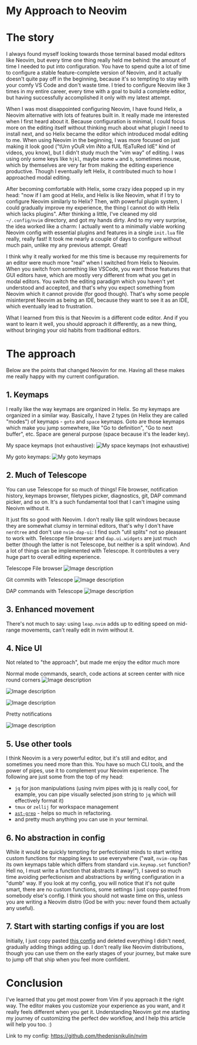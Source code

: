 # My Approach to Neovim

# The story

I always found myself looking towards those terminal based modal editors like Neovim, but every time one thing really held me behind: the amount of time I needed to put into configuration. You have to spend quite a lot of time to configure a stable feature-complete version of Neovim, and it actually doesn't quite pay off in the beginning, because it's so tempting to stay with your comfy VS Code and don't waste time. I tried to configure Neovim like 3 times in my entire career, every time with a goal to build a complete editor, but having successfully accomplished it only with my latest attempt.

When I was most disappointed configuring Neovim, I have found Helix, a Neovim alternative with lots of features built in. It really made me interested when I first heard about it. Because configuration is minimal, I could focus more on the editing itself without thinking much about what plugin I need to install next, and so Helix became the editor which introduced modal editing to me. When using Neovim in the beginning, I was more focused on just making it look good ("tUrn yOuR vIm iNto a fUlL fEaTuRed IdE" kind of videos, you know), but I didn't study much the "vim way" of editing. I was using only some keys like `hjkl`, maybe some `w` and `b`, sometimes mouse, which by themselves are very far from making the editing experience productive. Though I eventually left Helix, it contributed much to how I approached modal editing.

After becoming comfortable with Helix, some crazy idea popped up in my head: "now if I am good at Helix, and Helix is like Neovim, what if I try to configure Neovim similarly to Helix? Then, with powerful plugin system, I could gradually improve my experience, the thing I cannot do with Helix which lacks plugins". After thinking a little, I've cleaned my old `~/.config/nvim` directory, and got my hands dirty. And to my very surprise, the idea worked like a charm: I actually went to a minimally viable working Neovim config with essential plugins and features in a single `init.lua` file really, really fast! It took me nearly a couple of days to configure without much pain, unlike my any previous attempt. Great!

I think why it really worked for me this time is because my requirements for an editor were much more "real" when I switched from Helix to Neovim. When you switch from something like VSCode, you want those features that GUI editors have, which are mostly very different from what you get in modal editors. You switch the editing paradigm which you haven't yet understood and accepted, and that's why you expect something from Neovim which it cannot provide (for good though). That's why some people misinterpret Neovim as being an IDE, because they want to see it as an IDE, which eventually lead to frustration.

What I learned from this is that Neovim is a different code editor. And if you want to learn it well, you should approach it differently, as a new thing, without bringing your old habits from traditional editors.

# The approach
Below are the points that changed Neovim for me. Having all these makes me really happy with my current configuration.

## 1. Keymaps
I really like the way keymaps are organized in Helix. So my keymaps are organized in a similar way.
Basically, I have 2 types (in Helix they are called "modes") of keymaps - `goto` and `space` keymaps. Goto are those keymaps which make you jump somewhere, like "Go to definition", "Go to next buffer", etc. Space are general purpose (space because it's the leader key).

My space keymaps (not exhaustive):
![My space keymaps (not exhaustive)](/static/8eqmtlv5iecb07emovmv.png)

My goto keymaps:
![My goto keymaps](/static/vx1pgnrs8xvc10f13rlz.png)

## 2. Much of Telescope
You can use Telescope for so much of things! File browser, notification history, keymaps browser, filetypes picker, diagnostics, git, DAP command picker, and so on. It's a such fundamental tool that I can't imagine using Neoivm without it.

It just fits so good with Neovim. I don't really like split windows because they are somewhat clumsy in terminal editors, that's why I don't have `nerdtree` and don't use `nvim-dap-ui`: I find such "util splits" not so pleasant to work with. Telescope file browser and `dap.ui.widgets` are just much better (though the latter is not Telescope, but neither is a split window). And a lot of things can be implemented with Telescope. It contributes a very huge part to overall editing experience.

Telescope File browser
![Image description](/static/xg5jl0r3cxwoeoe73y2f.png)

Git commits with Telescope
![Image description](/static/10p1n4ktcj36uqbtgs2h.png)

DAP commands with Telescope
![Image description](/static/ufkh7oehwfkuhvxgh8hx.png)


## 3. Enhanced movement
There's not much to say: using `leap.nvim` adds up to editing speed on mid-range movements, can't really edit in nvim without it.

## 4. Nice UI
Not related to "the approach", but made me enjoy the editor much more

Normal mode commands, search, code actions at screen center with nice round corners
![Image description](/static/z1mhxvrq68cp9oww7zb8.png)

![Image description](/static/0c5k543n38sxnav0axhf.png)

![Image description](/static/6qnleduueeo9jcr1ay65.png)

Pretty notifications

![Image description](/static/ar49akbux5mg31a0nbeo.png)

## 5. Use other tools
I think Neovim is a very powerful editor, but it's still and editor, and sometimes you need more than this. You have so much CLI tools, and the power of pipes, use it to complement your Neovim experience. The following are just some from the top of my head:
- `jq` for json manipulations (using nvim pipes with jq is really cool, for example, you can pipe visually selected json string to `jq` which will effectively format it)
- `tmux` or `zellij` for workspace management
- [`ast-grep`](https://github.com/ast-grep/ast-grep) - helps so much in refactoring.
- and pretty much anything you can use in your terminal.

## 6. No abstraction in config
While it would be quickly tempting for perfectionist minds to start writing custom functions for mapping keys to use everywhere ("wait, `nvim-cmp` has its own keymaps table which differs from standard `vim.keymap.set` function? Hell no, I must write a function that abstracts it away!"), I saved so much time avoiding perfectionism and abstractions by writing configuration in a "dumb" way. If you look at my config, you will notice that it's not quite smart, there are no custom functions, some settings I just copy-pasted from somebody else's config. I think you should not waste time on this, unless you are writing a Neovim distro (God be with you: never found them actually any useful).

## 7. Start with starting configs if you are lost
Initially, I just copy pasted [this config](github.com/nvim-lua/kickstart.nvim) and deleted everything I didn't need, gradually adding things adding up. I don't really like Neovim distributions, though you can use them on the early stages of your journey, but make sure to jump off that ship when you feel more confident. 

# Conclusion
I've learned that you get most power from Vim if you approach it the right way. The editor makes you customize your experience as you want, and it really feels different when you get it. Understanding Neovim got me starting my journey of customizing the perfect dev workflow, and I help this article will help you too. :)

Link to my config: https://github.com/thedenisnikulin/nvim
